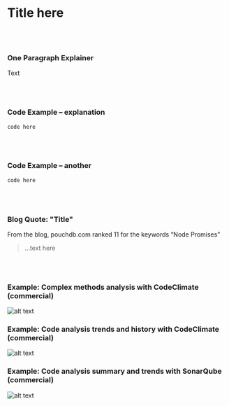 # Title here

<br/><br/>

### One Paragraph Explainer

Text

<br/><br/>

### Code Example – explanation

```javascript
code here
```

<br/><br/>

### Code Example – another

```javascript
code here
```

<br/><br/>

### Blog Quote: "Title"

 From the blog, pouchdb.com ranked 11 for the keywords “Node Promises”

 > …text here

<br/><br/>

 ### Example: Complex methods analysis with CodeClimate (commercial)

![alt text](../assets/images/codeanalysis-climate-complex-methods.PNG "Complex methods analysis")

### Example: Code analysis trends and history with CodeClimate (commercial)

![alt text](../assets/images/codeanalysis-climate-history.PNG "Code analysis history")

### Example: Code analysis summary and trends with SonarQube (commercial)

![alt text](../assets/images/codeanalysis-sonarqube-dashboard.PNG "Code analysis history")


<br/><br/>
